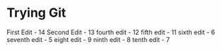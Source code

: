 # Trying Git
 
First Edit - 14
Second Edit - 13
fourth edit - 12
fifth edit  - 11
sixth edit - 6
seventh edit  - 5
eight edit - 9
ninth edit  - 8
tenth edit - 7
